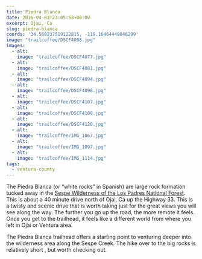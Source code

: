 ```yaml
---
title: Piedra Blanca
date: 2016-04-03T23:05:53+00:00
excerpt: Ojai, Ca
slug: piedra-blanca
coords: '34.560237519122815, -119.16464449046299'
image: "trailcoffee/DSCF4098.jpg"
images:
  - alt: 
    image: "trailcoffee/DSCF4077.jpg"
  - alt: 
    image: "trailcoffee/DSCF4081.jpg"
  - alt: 
    image: "trailcoffee/DSCF4094.jpg"
  - alt: 
    image: "trailcoffee/DSCF4098.jpg"
  - alt: 
    image: "trailcoffee/DSCF4107.jpg"
  - alt: 
    image: "trailcoffee/DSCF4109.jpg"
  - alt: 
    image: "trailcoffee/DSCF4120.jpg"
  - alt: 
    image: "trailcoffee/IMG_1067.jpg"
  - alt: 
    image: "trailcoffee/IMG_1097.jpg"
  - alt: 
    image: "trailcoffee/IMG_1114.jpg"
tags:
  - ventura-county
---
```

The Piedra Blanca (or “white rocks” in Spanish) are large rock formation tucked away in the <a href="http://www.fs.usda.gov/recarea/lpnf/recreation/hiking/recarea/?recid=11058&amp;actid=50">Sespe Wilderness of the Los Padres National Forest</a>. This is about a 40 minute drive north of Ojai, Ca up the Highway 33. This is a twisty and scenic drive that is worth taking just for the great views you will see along the way. The further you go up the road, the more remote it feels. Once you get to the trailhead, it feels like a different world from where you left in Ojai or Ventura area.

The Piedra Blanca trailhead offers a starting point to venturing deeper into the wilderness area along the Sespe Creek. The hike over to the big rocks is relatively short , but worth checking out.